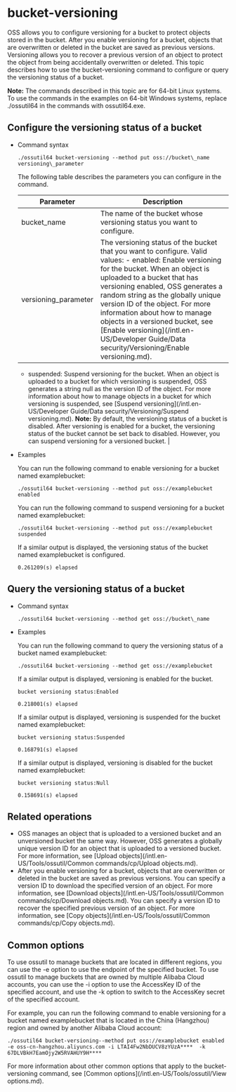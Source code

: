 # bucket-versioning

OSS allows you to configure versioning for a bucket to protect objects stored in the bucket. After you enable versioning for a bucket, objects that are overwritten or deleted in the bucket are saved as previous versions. Versioning allows you to recover a previous version of an object to protect the object from being accidentally overwritten or deleted. This topic describes how to use the bucket-versioning command to configure or query the versioning status of a bucket.

**Note:** The commands described in this topic are for 64-bit Linux systems. To use the commands in the examples on 64-bit Windows systems, replace ./ossutil64 in the commands with ossutil64.exe.

## Configure the versioning status of a bucket

-   Command syntax

    ```
    ./ossutil64 bucket-versioning --method put oss://bucket\_name versioning\_parameter
    ```

    The following table describes the parameters you can configure in the command.

    |Parameter|Description|
    |---------|-----------|
    |bucket\_name|The name of the bucket whose versioning status you want to configure.|
    |versioning\_parameter|The versioning status of the bucket that you want to configure. Valid values:    -   enabled: Enable versioning for the bucket. When an object is uploaded to a bucket that has versioning enabled, OSS generates a random string as the globally unique version ID of the object. For more information about how to manage objects in a versioned bucket, see [Enable versioning](/intl.en-US/Developer Guide/Data security/Versioning/Enable versioning.md).
    -   suspended: Suspend versioning for the bucket. When an object is uploaded to a bucket for which versioning is suspended, OSS generates a string null as the version ID of the object. For more information about how to manage objects in a bucket for which versioning is suspended, see [Suspend versioning](/intl.en-US/Developer Guide/Data security/Versioning/Suspend versioning.md).
**Note:** By default, the versioning status of a bucket is disabled. After versioning is enabled for a bucket, the versioning status of the bucket cannot be set back to disabled. However, you can suspend versioning for a versioned bucket. |

-   Examples

    You can run the following command to enable versioning for a bucket named examplebucket:

    ```
    ./ossutil64 bucket-versioning --method put oss://examplebucket enabled
    ```

    You can run the following command to suspend versioning for a bucket named examplebucket:

    ```
    ./ossutil64 bucket-versioning --method put oss://examplebucket suspended
    ```

    If a similar output is displayed, the versioning status of the bucket named examplebucket is configured.

    ```
    0.261209(s) elapsed
    ```


## Query the versioning status of a bucket

-   Command syntax

    ```
    ./ossutil64 bucket-versioning --method get oss://bucket\_name
    ```

-   Examples

    You can run the following command to query the versioning status of a bucket named examplebucket:

    ```
    ./ossutil64 bucket-versioning --method get oss://examplebucket
    ```

    If a similar output is displayed, versioning is enabled for the bucket.

    ```
    bucket versioning status:Enabled
    
    0.218001(s) elapsed
    ```

    If a similar output is displayed, versioning is suspended for the bucket named examplebucket:

    ```
    bucket versioning status:Suspended
    
    0.168791(s) elapsed
    ```

    If a similar output is displayed, versioning is disabled for the bucket named examplebucket:

    ```
    bucket versioning status:Null
    
    0.158691(s) elapsed
    ```


## Related operations

-   OSS manages an object that is uploaded to a versioned bucket and an unversioned bucket the same way. However, OSS generates a globally unique version ID for an object that is uploaded to a versioned bucket. For more information, see [Upload objects](/intl.en-US/Tools/ossutil/Common commands/cp/Upload objects.md).
-   After you enable versioning for a bucket, objects that are overwritten or deleted in the bucket are saved as previous versions. You can specify a version ID to download the specified version of an object. For more information, see [Download objects](/intl.en-US/Tools/ossutil/Common commands/cp/Download objects.md). You can specify a version ID to recover the specified previous version of an object. For more information, see [Copy objects](/intl.en-US/Tools/ossutil/Common commands/cp/Copy objects.md).

## Common options

To use ossutil to manage buckets that are located in different regions, you can use the -e option to use the endpoint of the specified bucket. To use ossutil to manage buckets that are owned by multiple Alibaba Cloud accounts, you can use the -i option to use the AccessKey ID of the specified account, and use the -k option to switch to the AccessKey secret of the specified account.

For example, you can run the following command to enable versioning for a bucket named examplebucket that is located in the China \(Hangzhou\) region and owned by another Alibaba Cloud account:

```
./ossutil64 bucket-versioning--method put oss://examplebucket enabled -e oss-cn-hangzhou.aliyuncs.com -i LTAI4Fw2NbDUCV8zYUzA****  -k 67DLVBkH7EamOjy2W5RVAHUY9H****
```

For more information about other common options that apply to the bucket-versioning command, see [Common options](/intl.en-US/Tools/ossutil/View options.md).

